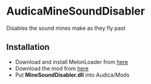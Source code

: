 # AudicaMineSoundDisabler
 Disables the sound mines make as they fly past

## Installation
* Download and install MelonLoader from [here](https://github.com/HerpDerpinstine/MelonLoader/releases/latest)
* Download the mod from [here](https://github.com/MeepsKitten/AudicaMineSoundDisabler/releases/latest)
* Put **MineSoundDisabler.dll** into Audica/Mods
